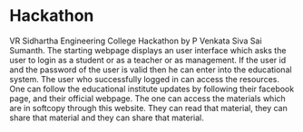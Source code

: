 # Hackathon
VR Sidhartha Engineering College Hackathon by P Venkata Siva Sai Sumanth.
The starting webpage displays an user interface which asks the user to login as a student or as a teacher or as management. If the user id and the password of the user is valid then he can enter into the educational system. The user who successfully logged in can access the resources. One can follow the educational institute updates by following their facebook page, and their official webpage. The one can access the materials which are in softcopy through this website. They can read that material, they can share that material and they can share that material.
